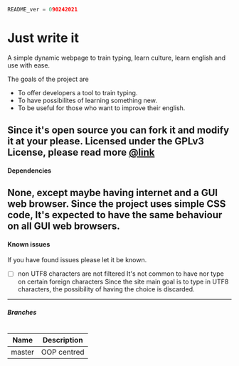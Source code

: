 ```python
README_ver = 090242021
```
# Just write it
A simple dynamic webpage to train typing, learn culture, learn english and use with ease.

The goals of the project are
* To offer developers a tool to train typing.
* To have possibilites of  learning something new.
* To be useful for those who want to improve their english.

Since it's open source you can fork it and modify it at your please.
Licensed under the GPLv3 License, please read more [@link][1]
---
#### Dependencies
**None**, except maybe having internet and a GUI web browser.
Since the project uses simple CSS code, It's expected to have the same behaviour on all GUI web browsers.
---
#### Known issues
If you have found issues please let it be known.
- [ ] non UTF8 characters are not filtered
It's not common to have nor type on certain foreign characters
Since the site main goal is to type in UTF8 characters, the possibility of having the choice is discarded.
---
##### Branches
#
| Name       | Description  | 
| :-------------:|:-------------:| 
| master      | OOP centred | 

[1]: https://www.gnu.org/licenses/gpl-3.0.en.html
